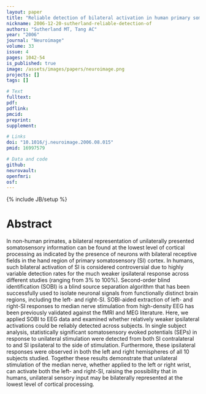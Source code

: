 ```yaml
---
layout: paper
title: "Reliable detection of bilateral activation in human primary somatosensory cortex by unilateral median nerve stimulation."
nickname: 2006-12-20-sutherland-reliable-detection-of
authors: "Sutherland MT, Tang AC"
year: "2006"
journal: "Neuroimage"
volume: 33
issue: 4
pages: 1042-54
is_published: true
image: /assets/images/papers/neuroimage.png
projects: []
tags: []

# Text
fulltext:
pdf:
pdflink:
pmcid: 
preprint:
supplement:

# Links
doi: "10.1016/j.neuroimage.2006.08.015"
pmid: 16997579

# Data and code
github:
neurovault:
openfmri:
osf:
---
```

{% include JB/setup %}

# Abstract

In non-human primates, a bilateral representation of unilaterally presented somatosensory information can be found at the lowest level of cortical processing as indicated by the presence of neurons with bilateral receptive fields in the hand region of primary somatosensory (SI) cortex. In humans, such bilateral activation of SI is considered controversial due to highly variable detection rates for the much weaker ipsilateral response across different studies (ranging from 3% to 100%). Second-order blind identification (SOBI) is a blind source separation algorithm that has been successfully used to isolate neuronal signals from functionally distinct brain regions, including the left- and right-SI. SOBI-aided extraction of left- and right-SI responses to median nerve stimulation from high-density EEG has been previously validated against the fMRI and MEG literature. Here, we applied SOBI to EEG data and examined whether relatively weaker ipsilateral activations could be reliably detected across subjects. In single subject analysis, statistically significant somatosensory evoked potentials (SEPs) in response to unilateral stimulation were detected from both SI contralateral to and SI ipsilateral to the side of stimulation. Furthermore, these ipsilateral responses were observed in both the left and right hemispheres of all 10 subjects studied. Together these results demonstrate that unilateral stimulation of the median nerve, whether applied to the left or right wrist, can activate both the left- and right-SI, raising the possibility that in humans, unilateral sensory input may be bilaterally represented at the lowest level of cortical processing.

